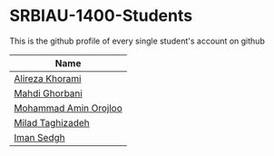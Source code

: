 # SRBIAU-1400-Students
This is the github profile of every single student's account on github 

| Name |
| --- |
| [Alireza Khorami](https://github.com/khoramism/) |
| [Mahdi Ghorbani](https://github.com/MahdiGhorbaniMQ/) |
| [Mohammad Amin Orojloo](https://github.com/maorojloo/) |
| [Milad Taghizadeh](https://github.com/miladtaghizadeh1382/) |
| [Iman Sedgh](https://github.com/iman-sedgh/) |
